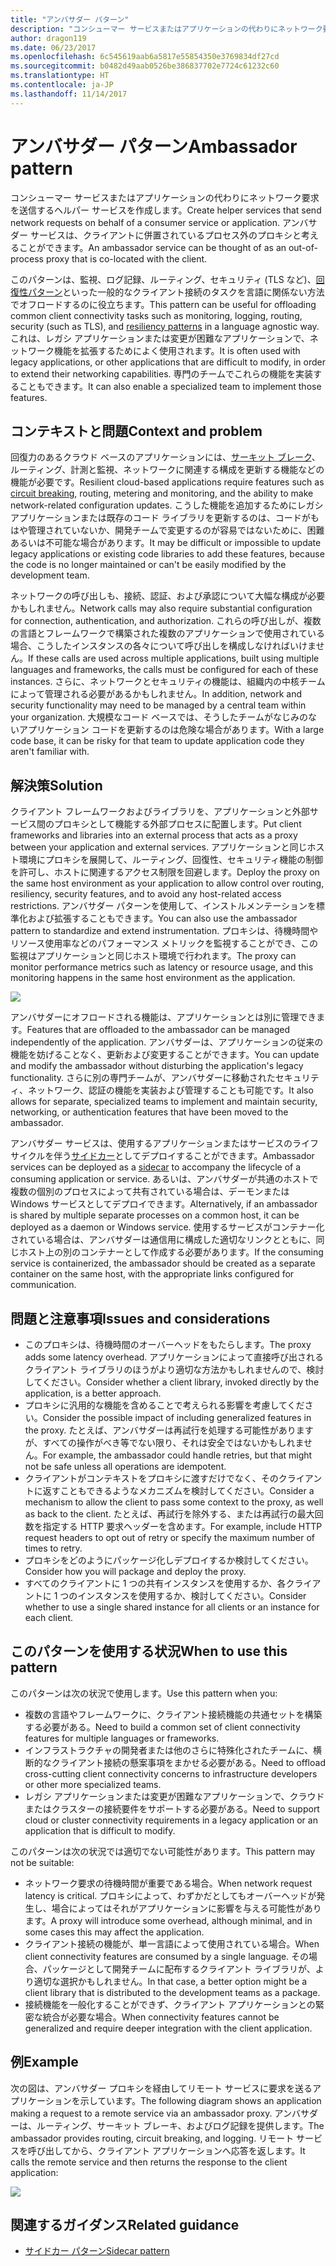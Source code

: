 ```yaml
---
title: "アンバサダー パターン"
description: "コンシューマー サービスまたはアプリケーションの代わりにネットワーク要求を送信するヘルパー サービスを作成します。"
author: dragon119
ms.date: 06/23/2017
ms.openlocfilehash: 6c545619aab6a5817e55854350e3769834df27cd
ms.sourcegitcommit: b0482d49aab0526be386837702e7724c61232c60
ms.translationtype: HT
ms.contentlocale: ja-JP
ms.lasthandoff: 11/14/2017
---
```

# <a name="ambassador-pattern"></a><span data-ttu-id="4ceb2-103">アンバサダー パターン</span><span class="sxs-lookup"><span data-stu-id="4ceb2-103">Ambassador pattern</span></span>

<span data-ttu-id="4ceb2-104">コンシューマー サービスまたはアプリケーションの代わりにネットワーク要求を送信するヘルパー サービスを作成します。</span><span class="sxs-lookup"><span data-stu-id="4ceb2-104">Create helper services that send network requests on behalf of a consumer service or application.</span></span> <span data-ttu-id="4ceb2-105">アンバサダー サービスは、クライアントに併置されているプロセス外のプロキシと考えることができます。</span><span class="sxs-lookup"><span data-stu-id="4ceb2-105">An ambassador service can be thought of as an out-of-process proxy that is co-located with the client.</span></span>

<span data-ttu-id="4ceb2-106">このパターンは、監視、ログ記録、ルーティング、セキュリティ (TLS など)、[回復性パターン][ resiliency-patterns]といった一般的なクライアント接続のタスクを言語に関係ない方法でオフロードするのに役立ちます。</span><span class="sxs-lookup"><span data-stu-id="4ceb2-106">This pattern can be useful for offloading common client connectivity tasks such as monitoring, logging, routing, security (such as TLS), and [resiliency patterns][resiliency-patterns] in a language agnostic way.</span></span> <span data-ttu-id="4ceb2-107">これは、レガシ アプリケーションまたは変更が困難なアプリケーションで、ネットワーク機能を拡張するためによく使用されます。</span><span class="sxs-lookup"><span data-stu-id="4ceb2-107">It is often used with legacy applications, or other applications that are difficult to modify, in order to extend their networking capabilities.</span></span> <span data-ttu-id="4ceb2-108">専門のチームでこれらの機能を実装することもできます。</span><span class="sxs-lookup"><span data-stu-id="4ceb2-108">It can also enable a specialized team to implement those features.</span></span>

## <a name="context-and-problem"></a><span data-ttu-id="4ceb2-109">コンテキストと問題</span><span class="sxs-lookup"><span data-stu-id="4ceb2-109">Context and problem</span></span>

<span data-ttu-id="4ceb2-110">回復力のあるクラウド ベースのアプリケーションには、[サーキット ブレーク][circuit-breaker]、ルーティング、計測と監視、ネットワークに関連する構成を更新する機能などの機能が必要です。</span><span class="sxs-lookup"><span data-stu-id="4ceb2-110">Resilient cloud-based applications require features such as [circuit breaking][circuit-breaker], routing, metering and monitoring, and the ability to make network-related configuration updates.</span></span> <span data-ttu-id="4ceb2-111">こうした機能を追加するためにレガシ アプリケーションまたは既存のコード ライブラリを更新するのは、コードがもはや管理されていないか、開発チームで変更するのが容易ではないために、困難あるいは不可能な場合があります。</span><span class="sxs-lookup"><span data-stu-id="4ceb2-111">It may be difficult or impossible to update legacy applications or existing code libraries to add these features, because the code is no longer maintained or can't be easily modified by the development team.</span></span>

<span data-ttu-id="4ceb2-112">ネットワークの呼び出しも、接続、認証、および承認について大幅な構成が必要かもしれません。</span><span class="sxs-lookup"><span data-stu-id="4ceb2-112">Network calls may also require substantial configuration for connection, authentication, and authorization.</span></span> <span data-ttu-id="4ceb2-113">これらの呼び出しが、複数の言語とフレームワークで構築された複数のアプリケーションで使用されている場合、こうしたインスタンスの各々について呼び出しを構成しなければいけません。</span><span class="sxs-lookup"><span data-stu-id="4ceb2-113">If these calls are used across multiple applications, built using multiple languages and frameworks, the calls must be configured for each of these instances.</span></span> <span data-ttu-id="4ceb2-114">さらに、ネットワークとセキュリティの機能は、組織内の中核チームによって管理される必要があるかもしれません。</span><span class="sxs-lookup"><span data-stu-id="4ceb2-114">In addition, network and security functionality may need to be managed by a central team within your organization.</span></span> <span data-ttu-id="4ceb2-115">大規模なコード ベースでは、そうしたチームがなじみのないアプリケーション コードを更新するのは危険な場合があります。</span><span class="sxs-lookup"><span data-stu-id="4ceb2-115">With a large code base, it can be risky for that team to update application code they aren't familiar with.</span></span>

## <a name="solution"></a><span data-ttu-id="4ceb2-116">解決策</span><span class="sxs-lookup"><span data-stu-id="4ceb2-116">Solution</span></span>

<span data-ttu-id="4ceb2-117">クライアント フレームワークおよびライブラリを、アプリケーションと外部サービス間のプロキシとして機能する外部プロセスに配置します。</span><span class="sxs-lookup"><span data-stu-id="4ceb2-117">Put client frameworks and libraries into an external process that acts as a proxy between your application and external services.</span></span> <span data-ttu-id="4ceb2-118">アプリケーションと同じホスト環境にプロキシを展開して、ルーティング、回復性、セキュリティ機能の制御を許可し、ホストに関連するアクセス制限を回避します。</span><span class="sxs-lookup"><span data-stu-id="4ceb2-118">Deploy the proxy on the same host environment as your application to allow control over routing, resiliency, security features, and to avoid any host-related access restrictions.</span></span> <span data-ttu-id="4ceb2-119">アンバサダー パターンを使用して、インストルメンテーションを標準化および拡張することもできます。</span><span class="sxs-lookup"><span data-stu-id="4ceb2-119">You can also use the ambassador pattern to standardize and extend instrumentation.</span></span> <span data-ttu-id="4ceb2-120">プロキシは、待機時間やリソース使用率などのパフォーマンス メトリックを監視することができ、この監視はアプリケーションと同じホスト環境で行われます。</span><span class="sxs-lookup"><span data-stu-id="4ceb2-120">The proxy can monitor performance metrics such as latency or resource usage, and this monitoring happens in the same host environment as the application.</span></span>

![](./_images/ambassador.png)

<span data-ttu-id="4ceb2-121">アンバサダーにオフロードされる機能は、アプリケーションとは別に管理できます。</span><span class="sxs-lookup"><span data-stu-id="4ceb2-121">Features that are offloaded to the ambassador can be managed independently of the application.</span></span> <span data-ttu-id="4ceb2-122">アンバサダーは、アプリケーションの従来の機能を妨げることなく、更新および変更することができます。</span><span class="sxs-lookup"><span data-stu-id="4ceb2-122">You can update and modify the ambassador without disturbing the application's legacy functionality.</span></span> <span data-ttu-id="4ceb2-123">さらに別の専門チームが、アンバサダーに移動されたセキュリティ、ネットワーク、認証の機能を実装および管理することも可能です。</span><span class="sxs-lookup"><span data-stu-id="4ceb2-123">It also allows for separate, specialized teams to implement and maintain security, networking, or authentication features that have been moved to the ambassador.</span></span>

<span data-ttu-id="4ceb2-124">アンバサダー サービスは、使用するアプリケーションまたはサービスのライフ サイクルを伴う[サイドカー][sidecar]としてデプロイすることができます。</span><span class="sxs-lookup"><span data-stu-id="4ceb2-124">Ambassador services can be deployed as a [sidecar][sidecar] to accompany the lifecycle of a consuming application or service.</span></span> <span data-ttu-id="4ceb2-125">あるいは、アンバサダーが共通のホストで複数の個別のプロセスによって共有されている場合は、デーモンまたは Windows サービスとしてデプロイできます。</span><span class="sxs-lookup"><span data-stu-id="4ceb2-125">Alternatively, if an ambassador is shared by multiple separate processes on a common host, it can be deployed as a daemon or Windows service.</span></span> <span data-ttu-id="4ceb2-126">使用するサービスがコンテナー化されている場合は、アンバサダーは通信用に構成した適切なリンクとともに、同じホスト上の別のコンテナーとして作成する必要があります。</span><span class="sxs-lookup"><span data-stu-id="4ceb2-126">If the consuming service is containerized, the ambassador should be created as a separate container on the same host, with the appropriate links configured for communication.</span></span>

## <a name="issues-and-considerations"></a><span data-ttu-id="4ceb2-127">問題と注意事項</span><span class="sxs-lookup"><span data-stu-id="4ceb2-127">Issues and considerations</span></span>

- <span data-ttu-id="4ceb2-128">このプロキシは、待機時間のオーバーヘッドをもたらします。</span><span class="sxs-lookup"><span data-stu-id="4ceb2-128">The proxy adds some latency overhead.</span></span> <span data-ttu-id="4ceb2-129">アプリケーションによって直接呼び出されるクライアント ライブラリのほうがより適切な方法かもしれませんので、検討してください。</span><span class="sxs-lookup"><span data-stu-id="4ceb2-129">Consider whether a client library, invoked directly by the application, is a better approach.</span></span>
- <span data-ttu-id="4ceb2-130">プロキシに汎用的な機能を含めることで考えられる影響を考慮してください。</span><span class="sxs-lookup"><span data-stu-id="4ceb2-130">Consider the possible impact of including generalized features in the proxy.</span></span> <span data-ttu-id="4ceb2-131">たとえば、アンバサダーは再試行を処理する可能性がありますが、すべての操作がべき等でない限り、それは安全ではないかもしれません。</span><span class="sxs-lookup"><span data-stu-id="4ceb2-131">For example, the ambassador could handle retries, but that might not be safe unless all operations are idempotent.</span></span>
- <span data-ttu-id="4ceb2-132">クライアントがコンテキストをプロキシに渡すだけでなく、そのクライアントに返すこともできるようなメカニズムを検討してください。</span><span class="sxs-lookup"><span data-stu-id="4ceb2-132">Consider a mechanism to allow the client to pass some context to the proxy, as well as back to the client.</span></span> <span data-ttu-id="4ceb2-133">たとえば、再試行を除外する、または再試行の最大回数を指定する HTTP 要求ヘッダーを含めます。</span><span class="sxs-lookup"><span data-stu-id="4ceb2-133">For example, include HTTP request headers to opt out of retry or specify the maximum number of times to retry.</span></span>
- <span data-ttu-id="4ceb2-134">プロキシをどのようにパッケージ化しデプロイするか検討してください。</span><span class="sxs-lookup"><span data-stu-id="4ceb2-134">Consider how you will package and deploy the proxy.</span></span>
- <span data-ttu-id="4ceb2-135">すべてのクライアントに 1 つの共有インスタンスを使用するか、各クライアントに 1 つのインスタンスを使用するか、検討してください。</span><span class="sxs-lookup"><span data-stu-id="4ceb2-135">Consider whether to use a single shared instance for all clients or an instance for each client.</span></span>

## <a name="when-to-use-this-pattern"></a><span data-ttu-id="4ceb2-136">このパターンを使用する状況</span><span class="sxs-lookup"><span data-stu-id="4ceb2-136">When to use this pattern</span></span>

<span data-ttu-id="4ceb2-137">このパターンは次の状況で使用します。</span><span class="sxs-lookup"><span data-stu-id="4ceb2-137">Use this pattern when you:</span></span>

- <span data-ttu-id="4ceb2-138">複数の言語やフレームワークに、クライアント接続機能の共通セットを構築する必要がある。</span><span class="sxs-lookup"><span data-stu-id="4ceb2-138">Need to build a common set of client connectivity features for multiple languages or frameworks.</span></span>
- <span data-ttu-id="4ceb2-139">インフラストラクチャの開発者または他のさらに特殊化されたチームに、横断的なクライアント接続の懸案事項をまかせる必要がある。</span><span class="sxs-lookup"><span data-stu-id="4ceb2-139">Need to offload cross-cutting client connectivity concerns to infrastructure developers or other more specialized teams.</span></span>
- <span data-ttu-id="4ceb2-140">レガシ アプリケーションまたは変更が困難なアプリケーションで、クラウドまたはクラスターの接続要件をサポートする必要がある。</span><span class="sxs-lookup"><span data-stu-id="4ceb2-140">Need to support cloud or cluster connectivity requirements in a legacy application or an application that is difficult to modify.</span></span>

<span data-ttu-id="4ceb2-141">このパターンは次の状況では適切でない可能性があります。</span><span class="sxs-lookup"><span data-stu-id="4ceb2-141">This pattern may not be suitable:</span></span>

- <span data-ttu-id="4ceb2-142">ネットワーク要求の待機時間が重要である場合。</span><span class="sxs-lookup"><span data-stu-id="4ceb2-142">When network request latency is critical.</span></span> <span data-ttu-id="4ceb2-143">プロキシによって、わずかだとしてもオーバーヘッドが発生し、場合によってはそれがアプリケーションに影響を与える可能性があります。</span><span class="sxs-lookup"><span data-stu-id="4ceb2-143">A proxy will introduce some overhead, although minimal, and in some cases this may affect the application.</span></span>
- <span data-ttu-id="4ceb2-144">クライアント接続の機能が、単一言語によって使用されている場合。</span><span class="sxs-lookup"><span data-stu-id="4ceb2-144">When client connectivity features are consumed by a single language.</span></span> <span data-ttu-id="4ceb2-145">その場合、パッケージとして開発チームに配布するクライアント ライブラリが、より適切な選択かもしれません。</span><span class="sxs-lookup"><span data-stu-id="4ceb2-145">In that case, a better option might be a client library that is distributed to the development teams as a package.</span></span>
- <span data-ttu-id="4ceb2-146">接続機能を一般化することができず、クライアント アプリケーションとの緊密な統合が必要な場合。</span><span class="sxs-lookup"><span data-stu-id="4ceb2-146">When connectivity features cannot be generalized and require deeper integration with the client application.</span></span>

## <a name="example"></a><span data-ttu-id="4ceb2-147">例</span><span class="sxs-lookup"><span data-stu-id="4ceb2-147">Example</span></span>

<span data-ttu-id="4ceb2-148">次の図は、アンバサダー プロキシを経由してリモート サービスに要求を送るアプリケーションを示しています。</span><span class="sxs-lookup"><span data-stu-id="4ceb2-148">The following diagram shows an application making a request to a remote service via an ambassador proxy.</span></span> <span data-ttu-id="4ceb2-149">アンバサダーは、ルーティング、サーキット ブレーキ、およびログ記録を提供します。</span><span class="sxs-lookup"><span data-stu-id="4ceb2-149">The ambassador provides routing, circuit breaking, and logging.</span></span> <span data-ttu-id="4ceb2-150">リモート サービスを呼び出してから、クライアント アプリケーションへ応答を返します。</span><span class="sxs-lookup"><span data-stu-id="4ceb2-150">It calls the remote service and then returns the response to the client application:</span></span>

![](./_images/ambassador-example.png) 

## <a name="related-guidance"></a><span data-ttu-id="4ceb2-151">関連するガイダンス</span><span class="sxs-lookup"><span data-stu-id="4ceb2-151">Related guidance</span></span>

- [<span data-ttu-id="4ceb2-152">サイドカー パターン</span><span class="sxs-lookup"><span data-stu-id="4ceb2-152">Sidecar pattern</span></span>](./sidecar.md)

<!-- links -->

[circuit-breaker]: ./circuit-breaker.md
[resiliency-patterns]: ./category/resiliency.md
[sidecar]: ./sidecar.md
